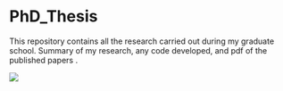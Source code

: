 # PhD_Thesis
This repository contains all the research carried out during my graduate school. Summary of my research, any code developed, and pdf of the published papers .

![](https://github.com/gspandhana/PhD_Thesis/blob/main/pH11_movie.gif=480*240) 
